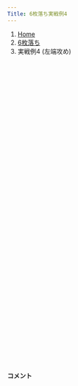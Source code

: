 ```yaml
---
Title: 6枚落ち実戦例4
---
```

<nav aria-label="breadcrumb">
  <ol class="breadcrumb mb-3">
    <li class="breadcrumb-item"><a href="/shogi-beginners/">Home</a></li>
    <li class="breadcrumb-item"><a href="/shogi-beginners/6mai/">6枚落ち</a></li>
    <li class="breadcrumb-item active" aria-current="page">実戦例4 (左端攻め)</li>
  </ol>
</nav>
<div class="row">
  <div class="col-lg-1"></div>
  <div class="col-sm" tabindex="-1">
    <script id="example-kif" type="kif">
手合割：六枚落ち
下手：下手
上手：上手
手数----指手---------消費時間--
*<ruby>左端<rt>ひだりはし</rt></ruby><ruby>攻<rt>せ</rt></ruby>めの<ruby>勝<rt>か</rt></ruby>ち<ruby>方<rt>かた</rt></ruby>をおぼえましょう。
*<div class="text-center"><img class="img-fluid pt-3 w-50" src="/shogi-beginners/img/cat17.png"></div>
   1 ４二玉(51)
*これまでは☖<ruby>３二金<rt>さんにーきん</rt></ruby>が<ruby>壁<rt>かべ</rt></ruby>になり<ruby>上手<rt>うわて</rt></ruby>はすこし<ruby>損<rt>そん</rt></ruby>をしていました。<ruby>上手<rt>うわて</rt></ruby>が<ruby>完璧<rt>かんぺき</rt></ruby>な<ruby>受<rt>う</rt></ruby>けをしてきた<ruby>場合<rt>ばあい</rt></ruby>はどうなるでしょうか。
   2 ７六歩(77)
   3 ７二金(61)
   4 ６六角(88)
   5 ８二銀(71)
   6 ９六歩(97)
   7 ７四歩(73)
   8 ９五歩(96)
   9 ６四歩(63)
  10 ５六歩(57)
*<ruby>角<rt>かく</rt></ruby>の<ruby>利<rt>き</rt></ruby>きを９<ruby>筋<rt>すじ</rt></ruby>に<ruby>残<rt>のこ</rt></ruby>す<ruby>大事<rt>だいじ</rt></ruby>な<ruby>一手<rt>いって</rt></ruby>です。
  11 ７三金(72)
  12 ９四歩(95)
  13 同　歩(93)
  14 同　香(99)
  15 ８四金(73)
  16 ９八飛(28)
  17 ９五歩打
  18 ８四角(66)
  19 同　歩(83)
  20 ９五飛(98)
*ここまでは<ruby>下手<rt>したて</rt></ruby>も<ruby>変化<rt>へんか</rt></ruby>する<ruby>必要<rt>ひよう</rt></ruby>はありません。
  21 ３四歩(33)
  22 ９三香成(94)
*<ruby>９三<rt>きゅうさん</rt></ruby>に<ruby>成<rt>な</rt></ruby>るのがよさそうです。
  23 ７一銀(82)
*<ruby>宿題<rt>しゅくだい</rt></ruby>: ☖<ruby>同銀<rt>どうぎん</rt></ruby>の<ruby>変化<rt>へんか</rt></ruby>も<ruby>考<rt>かんが</rt></ruby>えてみてください。
  24 ８三成香(93)
  25 ６二銀(71)
*<ruby>上手<rt>うわて</rt></ruby>は<ruby>横<rt>よこ</rt></ruby>からの<ruby>攻<rt>せ</rt></ruby>めにすこし<ruby>強<rt>つよ</rt></ruby>くなっています。
  26 ９二飛成(95)
  27 ５二金(41)
*<ruby>問題<rt>もんだい</rt></ruby>: <ruby>次<rt>つぎ</rt></ruby>の<ruby>手<rt>て</rt></ruby>を<ruby>考<rt>かんが</rt></ruby>えてみましょう。
*<div><img class="img-fluid" src="/shogi-beginners/img/cat2.png"></div>
  28 ７五歩(76)
*やはりと<ruby>金<rt>きん</rt></ruby><ruby>攻<rt>せ</rt></ruby>めが<ruby>確実<rt>かくじつ</rt></ruby>です。
  29 ５四角打
  30 ７四歩(75)
  31 ２七角成(54)
*<ruby>馬<rt>うま</rt></ruby>を<ruby>作<rt>つく</rt></ruby>られたくらいではそれほど<ruby>怖<rt>こわ</rt></ruby>くありません。<ruby>駒<rt>こま</rt></ruby>を<ruby>渡<rt>わた</rt></ruby>さなければ<ruby>大丈夫<rt>だいじょうぶ</rt></ruby>です。
  32 ７三歩成(74)
  33 ５一銀(62)
  34 ７二成香(83)
  35 ３三玉(42)
  36 ６二と(73)
  37 同　銀(51)
  38 同　成香(72)
  39 ４二金(52)
  40 ５二成香(62)
  41 ３二金(42)
  42 ４一成香(52)
*ここまで<ruby>進<rt>すす</rt></ruby>めばあとすこしです。
  43 ５四馬(27)
  44 ３一成香(41)
  45 同　金(32)
  46 ４二銀打
*<ruby>決<rt>き</rt></ruby>め<ruby>手<rt>て</rt></ruby>です。<ruby>下手<rt>したて</rt></ruby>は<ruby>攻<rt>せ</rt></ruby>め<ruby>間違<rt>まちが</rt></ruby>わなければ<ruby>勝<rt>か</rt></ruby>てるので、もっとゆっくり<ruby>攻<rt>せ</rt></ruby>めてもいいです。
  47 同　金(31)
*<ruby>問題<rt>もんだい</rt></ruby>: <ruby>次<rt>つぎ</rt></ruby>の<ruby>手<rt>て</rt></ruby>を<ruby>考<rt>かんが</rt></ruby>えてみましょう。<ruby>難問<rt>なんもん</rt></ruby>。
*<div><img class="img-fluid" src="/shogi-beginners/img/cat2.png"></div>
  48 ２二銀打
*<ruby>詰将棋<rt>つめしょうぎ</rt></ruby>でも<ruby>出<rt>で</rt></ruby>てくる<ruby>手筋<rt>てすじ</rt></ruby>です。<ruby>詰将棋<rt>つめしょうぎ</rt></ruby>の<ruby>練習<rt>れんしゅう</rt></ruby>をすると、このような<ruby>手<rt>て</rt></ruby>が<ruby>見<rt>み</rt></ruby>えるようになってきます。
  49 ４四玉(33)
*<ruby>同玉<rt>どうぎょく</rt></ruby>は<ruby>即<rt>そく</rt></ruby><ruby>詰<rt>つ</rt></ruby>みなので<ruby>逃<rt>に</rt></ruby>げる<ruby>一手<rt>いって</rt></ruby>です。
  50 ４二龍(92)
  51 ５七香打
  52 ６八玉(59)
  53 ６五馬(54)
*<ruby>問題<rt>もんだい</rt></ruby>: <ruby>次<rt>つぎ</rt></ruby>の<ruby>手<rt>て</rt></ruby>を<ruby>考<rt>かんが</rt></ruby>えてみましょう。<ruby>難問<rt>なんもん</rt></ruby>。
*<div><img class="img-fluid" src="/shogi-beginners/img/cat2.png"></div>
  54 ５五金打
*ほかにも<ruby>正解<rt>せいかい</rt></ruby>はありますが、☗<ruby>５五金打<rt>ごーごーきんうち</rt></ruby>が<ruby>一番<rt>いちばん</rt></ruby>わかりやすいです。
  55 同　馬(65)
  56 同　歩(56)
  57 ５六金打
  58 ３三角打
  59 ４五玉(44)
  60 ３六金打
  61 投了
*<a href="/shogi-beginners/6mai/example5/">
*<ruby>次<rt>つぎ</rt></ruby>の<ruby>棋譜<rt>きふ</rt></ruby>を<ruby>見<rt>み</rt></ruby>よう！
*<div class="text-center"><img class="img-fluid pt-3 w-50" src="/shogi-beginners/img/cat1.png"></div></a>
まで60手で下手の勝ち
    </script>
    <svg id="example" xmlns="http://www.w3.org/2000/svg" viewBox="0,0,400,540"></svg>
  </div>
  <div class="col-sm">
    <h4 class="pt-3">コメント</h4>
    <div id="comment"></div>
  </div>
  <div class="col-lg-1"></div>
</div>

